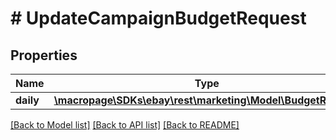 # # UpdateCampaignBudgetRequest

## Properties

Name | Type | Description | Notes
------------ | ------------- | ------------- | -------------
**daily** | [**\macropage\SDKs\ebay\rest\marketing\Model\BudgetRequest**](BudgetRequest.md) |  | [optional]

[[Back to Model list]](../../README.md#models) [[Back to API list]](../../README.md#endpoints) [[Back to README]](../../README.md)
